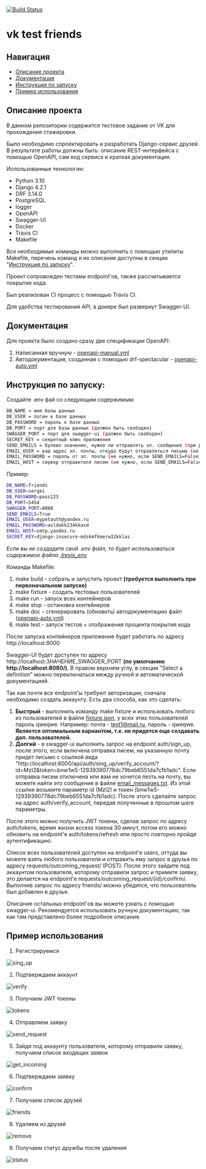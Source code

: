 [![Build Status](https://app.travis-ci.com/SergeiGD/vk-test-friends.svg?token=LxNeQ6pT3pbWCVDk9f8J&branch=main)](https://app.travis-ci.com/SergeiGD/vk-test-friends)
# vk test friends

## Навигация
- [Описание проекта](#описание-проекта)
- [Документация](#документация)
- [Инструкция по запуску](#инструкция-по-запуску)
- [Пример использования](#пример-использования)

## Описание проекта
В данном репозитории содержится тестовое задание от VK для прохождения стажировки.

Было необходимо спроектировать и разработать Django-сервис друзей. В результате работы должны быть: описание REST-интерфейса с помощью OpenAPI, сам код сервиса и краткая документация.

Использованные технологии:
- Python 3.10
- Django 4.2.1
- DRF 3.14.0
- PostgreSQL
- logger
- OpenAPI
- Swagger-UI
- Docker
- Travis CI
- Makefile

Все необходимые команды можно выполнить с помощью утилиты Makefile, перечень команд и их описание доступны в секции "[Инструкция по запуску](#инструкция-по-запуску)".

Проект сопровожден тестами endpoint'ов, также рассчитывается покрытие кода. 

Был реализован CI процесс с помощью Travis CI.

Для удобства тестирования API, в докере был развернут Swagger-UI.

## Документация

Для проекта было создано сразу две спецификации OpenAPI:
1) Написанная вручную - [openapi-manual.yml](./vk_test_friends/doc/openapi-manual.yaml)
2) Автодокументация, созданная с помощью drf-spectacular - [openapi-auto.yml](./vk_test_friends/doc/openapi-auto.yml)

## Инструкция по запуску:

Создайте .env фай со следующим содержимым:
```bash
DB_NAME = имя базы данных
DB_USER = логин к базе данных
DB_PASSWORD = пароль к базе данных
DB_PORT = порт для базы данных (должен быть свободен)
SWAGGER_PORT = порт для swagger-ui (должен быть свободен)
SECRET_KEY = секретный ключ приложения
SEND_EMAILS = булево значение, нужно ли отправлять эл. сообщения (при регистрации/сбросе пароля). По умолчанию False
EMAIL_USER = ваш адрес эл. почты, откуда будут отправляться письма (не нужно, если SEND_EMAILS=False)
EMAIL_PASSWORD = пароль от эл. почты (не нужно, если SEND_EMAILS=False)
EMAIL_HOST = сервер отправителя писем (не нужно, если SEND_EMAILS=False)
```
Пример:
```bash
DB_NAME=friends
DB_USER=sergei
DB_PASSWORD=pass123
DB_PORT=5454
SWAGGER_PORT=8080
SEND_EMAILS=True
EMAIL_USER=mypetauth@yandex.ru
EMAIL_PASSWORD=asldakk234kkasd
EMAIL_HOST=smtp.yandex.ru
SECRET_KEY=django-insecure-mdskmfkmerw32kklas
```

*Если вы не создадите свой .env файл, то будет использоваться содержимое файла [.trevis_env](./.trevis_env)*

Команды Makefile:
1) make build - собрать и запустить проект **(требуется выполнить при первоначальном запуске)**
2) make fixture - создать тестовых пользователей
3) make run - запуск всех контейнеров
4) make stop - остановка контейнеров
5) make doc - сгенерировать (обновить) автодокументацию файл ([openapi-auto.yml](./vk_test_friends/doc/openapi-auto.yml))
6) make test - запуск тестов + отображения процента покрытия кода

После запуска контейнеров приложение будет работать по адресу http://localhost:8000

Swagger-UI будет доступен по адресу http://localhost:ЗНАЧЕНИЕ_SWAGGER_PORT **(по умолчанию http://localhost:8080/)**. В правом верхнем углу, в секции "Select a definition" можно переключаться между ручной и автоматической документацией.

Так как почти все endpoint'ы требуют авторизации, сначала необходимо создать аккаунту. Есть два способа, как это сделать:
1) **Быстрый** - выполнить команду make fixture и использовать любого из пользователей в файле [fixture.json](./vk_test_friends/fixture.json), у всех этих пользователей пароль qweqwe. Например: почта - test1@mail.ru, пароль - qweqwe. **Является оптимальным вариантом, т.к. не придется еще создавать доп. пользователей.**
2) **Долгий** - в swagger-ui выполнить запрос на endpoint auth/sign_up, после этого, если включена отправка писем, на указанную почту придет письмо с ссылкой вида "http://localhost:8000/api/auth/sing_up/verify_account/?id=MzI2&token=bnw1w5-12939390778dc79beb6551da7cfb1adc". Если отправка писем отключена или вам не хочется лезть на почту, вы можете найти это сообщение в файле [email_messages.txt](./vk_test_friends/email_messages.txt). Из этой ссылке возьмите параметр id (MzI2) и токен (bnw1w5-12939390778dc79beb6551da7cfb1adc). После этого сделайте запрос на адрес auth/verify_account, передав полученные в прошлом шаге параметры.


После этого можно получить JWT токены, сделав запрос по адресу auth/tokens, время жизни access токена 30 минут, потом его можно обновить на endpoint'е auth/tokens/refresh или просто повторно пройдя аутентификацию.

Список всех пользователей доступен на endpoint'е users, оттуда вы можете взять любого пользователя и отправить ему запрос в друзья по адресу requests/outcoming_request/ (POST). После этого зайдите под аккаунтом пользователя, которому отправили запрос и примите заявку, это делается на endpoint'е requests/outcoming_request/{id}/confirm/. Выполнив запрос по адресу friends/ можно убедится, что пользователь был добавлен в друзья.

Описание остальных endpoint'ов вы можете узнать с помощью swagger-ui. Рекомендуется использовать ручную документацию, так как там представлено более подробное описание.

## Пример использования

1) Регистрируемся

![sing_up](./screenshots/sing_up.png)

2) Подтверждаем аккаунт

![verify](./screenshots/verify.png)

3) Получаем JWT токены

![tokens](./screenshots/tokens.png)

4) Отправляем заявку 

![send_request](./screenshots/send_request.png)

5) Зайдя под аккаунту пользователя, которому отправили заявку, получаем список входящих заявок

![get_incoming](./screenshots/get_incoming.png)

6) Подтверждаем заявку

![confirm](./screenshots/confirm.png)

7) Получаем список друзей

![friends](./screenshots/get_friends.png)

8) Удаляем из друзей

![remove](./screenshots/remove.png)

9) Получаем статус дружбы после удаления

![status](./screenshots/status.png)
